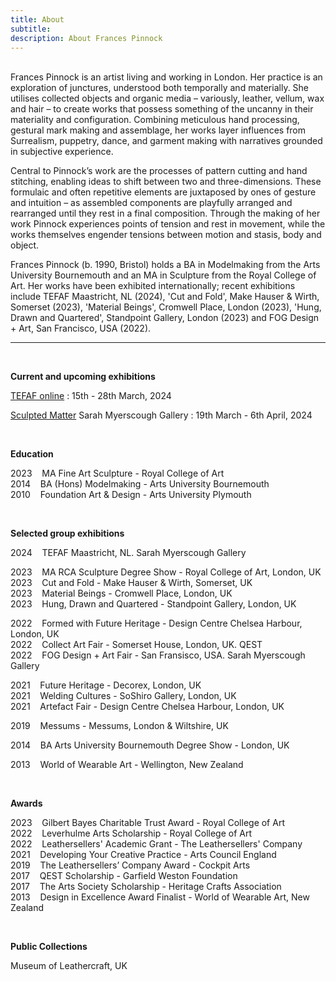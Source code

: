 ```yaml
---
title: About
subtitle: 
description: About Frances Pinnock
---
```



<br /> 
Frances Pinnock is an artist living and working in London. Her practice is an exploration of junctures, understood both temporally and materially. She utilises collected objects and organic media – variously, leather, vellum, wax and hair – to create works that possess something of the uncanny in their materiality and configuration. Combining meticulous hand processing, gestural mark making and assemblage, her works layer influences from Surrealism, puppetry, dance, and garment making with narratives grounded in subjective experience. 

Central to Pinnock’s work are the processes of pattern cutting and hand stitching, enabling ideas to shift between two and three-dimensions. These formulaic and often repetitive elements are juxtaposed by ones of gesture and intuition – as assembled components are playfully arranged and rearranged until they rest in a final composition. Through the making of her work Pinnock experiences points of tension and rest in movement, while the works themselves engender tensions between motion and stasis, body and object.

Frances Pinnock (b. 1990, Bristol) holds a BA in Modelmaking from the Arts University Bournemouth and an MA in Sculpture from the Royal College of Art. Her works have been exhibited internationally; recent exhibitions include TEFAF Maastricht, NL (2024), 'Cut and Fold', Make Hauser & Wirth, Somerset (2023), 'Material Beings', Cromwell Place, London (2023), 'Hung, Drawn and Quartered', Standpoint Gallery, London (2023) and FOG Design + Art, San Francisco, USA (2022).  

  _________________________________________________________________________________________________________                     
 
<br />
 

**Current and upcoming exhibitions**  

[TEFAF online](https://www.tefaf.com/online/artworks/a03PO000007UclNYAS) : 15th - 28th March, 2024

[Sculpted Matter](https://www.sarahmyerscough.com/exhibitions/64-sculpted-matter/) Sarah Myerscough Gallery : 19th March - 6th April, 2024 

<br />

**Education**  

2023&nbsp;&nbsp;&nbsp; MA Fine Art Sculpture - Royal College of Art  
2014&nbsp;&nbsp;&nbsp; BA (Hons) Modelmaking - Arts University Bournemouth  
2010&nbsp;&nbsp;&nbsp; Foundation Art & Design - Arts University Plymouth  

<br />
 

**Selected group exhibitions** 

2024&nbsp;&nbsp;&nbsp; TEFAF Maastricht, NL. Sarah Myerscough Gallery  

2023&nbsp;&nbsp;&nbsp; MA RCA Sculpture Degree Show - Royal College of Art, London, UK  
2023&nbsp;&nbsp;&nbsp; Cut and Fold - Make Hauser & Wirth, Somerset, UK  
2023&nbsp;&nbsp;&nbsp; Material Beings - Cromwell Place, London, UK  
2023&nbsp;&nbsp;&nbsp; Hung, Drawn and Quartered - Standpoint Gallery, London, UK  

2022&nbsp;&nbsp;&nbsp; Formed with Future Heritage - Design Centre Chelsea Harbour, London, UK  
2022&nbsp;&nbsp;&nbsp; Collect Art Fair - Somerset House, London, UK. QEST  
2022&nbsp;&nbsp;&nbsp; FOG Design + Art Fair - San Fransisco, USA. Sarah Myerscough Gallery   

2021&nbsp;&nbsp;&nbsp; Future Heritage - Decorex, London, UK  
2021&nbsp;&nbsp;&nbsp; Welding Cultures - SoShiro Gallery, London, UK  
2021&nbsp;&nbsp;&nbsp; Artefact Fair - Design Centre Chelsea Harbour, London, UK  

2019&nbsp;&nbsp;&nbsp; Messums - Messums, London & Wiltshire, UK  

2014&nbsp;&nbsp;&nbsp; BA Arts University Bournemouth Degree Show - London, UK  

2013&nbsp;&nbsp;&nbsp; World of Wearable Art - Wellington, New Zealand  

<br /> 

  
**Awards** 

2023&nbsp;&nbsp;&nbsp; Gilbert Bayes Charitable Trust Award - Royal College of Art  
2022&nbsp;&nbsp;&nbsp; Leverhulme Arts Scholarship - Royal College of Art   
2022&nbsp;&nbsp;&nbsp; Leathersellers' Academic Grant - The Leathersellers' Company   
2021&nbsp;&nbsp;&nbsp; Developing Your Creative Practice - Arts Council England  
2019&nbsp;&nbsp;&nbsp; The Leathersellers’ Company Award - Cockpit Arts  
2017&nbsp;&nbsp;&nbsp; QEST Scholarship - Garfield Weston Foundation  
2017&nbsp;&nbsp;&nbsp; The Arts Society Scholarship - Heritage Crafts Association  
2013&nbsp;&nbsp;&nbsp; Design in Excellence Award Finalist - World of Wearable Art, New Zealand  

<br />   


**Public Collections** 

Museum of Leathercraft, UK  

<br />  










